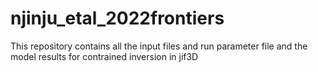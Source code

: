 # njinju_etal_2022frontiers
This repository contains all the input files and run parameter file and the model results for contrained inversion in jif3D
